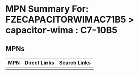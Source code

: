 



# MPN Summary For: FZECAPACITORWIMAC71B5 > capacitor-wima : C7-10B5

## MPNs
  

|MPN|Direct Links|Search Links|
| :--- | :--- | :--- |
||||
